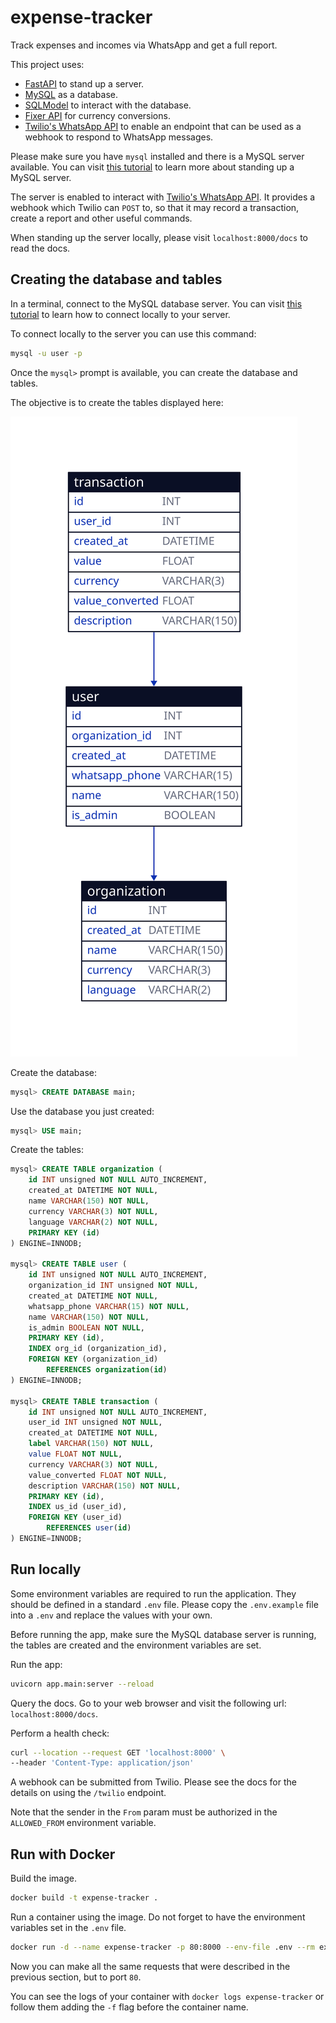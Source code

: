 # expense-tracker

Track expenses and incomes via WhatsApp and get a full report.

This project uses:

- [FastAPI](https://fastapi.tiangolo.com) to stand up a server.
- [MySQL](https://dev.mysql.com/doc/refman/8.0/en/) as a database.
- [SQLModel](https://www.google.com/search?client=safari&rls=en&q=sql+tiangolo&ie=UTF-8&oe=UTF-8)
  to interact with the database.
- [Fixer API](https://apilayer.com/marketplace/fixer-api) for currency
  conversions.
- [Twilio's WhatsApp
  API](https://www.twilio.com/docs/whatsapp/tutorial/requesting-access-to-whatsapp)
  to enable an endpoint that can be used as a webhook to respond to WhatsApp
  messages.
  
Please make sure you have `mysql` installed and there is a MySQL server
available. You can visit [this
tutorial](https://dev.mysql.com/doc/refman/8.0/en/tutorial.html) to learn more
about standing up a MySQL server.

The server is enabled to interact with [Twilio's WhatsApp
API](https://www.twilio.com/docs/whatsapp/tutorial/requesting-access-to-whatsapp).
It provides a webhook which Twilio can `POST` to, so that it may record a
transaction, create a report and other useful commands.

When standing up the server locally, please visit `localhost:8000/docs` to read
the docs.

## Creating the database and tables

In a terminal, connect to the MySQL database server. You can visit [this
tutorial](https://dev.mysql.com/doc/refman/8.0/en/tutorial.html) to learn how
to connect locally to your server.

To connect locally to the server you can use this command:

```bash
mysql -u user -p
```

Once the `mysql>` prompt is available, you can create the database and tables.

The objective is to create the tables displayed here:

![Database Diagram](./diagram.svg)

Create the database:

```sql
mysql> CREATE DATABASE main;
```

Use the database you just created:

```sql
mysql> USE main;
```

Create the tables:

```sql
mysql> CREATE TABLE organization (
    id INT unsigned NOT NULL AUTO_INCREMENT,
    created_at DATETIME NOT NULL,
    name VARCHAR(150) NOT NULL,
    currency VARCHAR(3) NOT NULL,
    language VARCHAR(2) NOT NULL,    
    PRIMARY KEY (id)
) ENGINE=INNODB;

mysql> CREATE TABLE user (
    id INT unsigned NOT NULL AUTO_INCREMENT,
    organization_id INT unsigned NOT NULL,
    created_at DATETIME NOT NULL,
    whatsapp_phone VARCHAR(15) NOT NULL,
    name VARCHAR(150) NOT NULL,
    is_admin BOOLEAN NOT NULL,
    PRIMARY KEY (id),
    INDEX org_id (organization_id),
    FOREIGN KEY (organization_id)
        REFERENCES organization(id)
) ENGINE=INNODB;

mysql> CREATE TABLE transaction (
    id INT unsigned NOT NULL AUTO_INCREMENT, 
    user_id INT unsigned NOT NULL,
    created_at DATETIME NOT NULL,
    label VARCHAR(150) NOT NULL,
    value FLOAT NOT NULL,
    currency VARCHAR(3) NOT NULL,
    value_converted FLOAT NOT NULL,
    description VARCHAR(150) NOT NULL,
    PRIMARY KEY (id),
    INDEX us_id (user_id),
    FOREIGN KEY (user_id)
        REFERENCES user(id)
) ENGINE=INNODB;
```

## Run locally

Some environment variables are required to run the application. They should be
defined in a standard `.env` file. Please copy the `.env.example` file into a
`.env` and replace the values with your own.

Before running the app, make sure the MySQL database server is running, the
tables are created and the environment variables are set.

Run the app:

```bash
uvicorn app.main:server --reload
```

Query the docs. Go to your web browser and visit the following url:
`localhost:8000/docs`.

Perform a health check:

```bash
curl --location --request GET 'localhost:8000' \
--header 'Content-Type: application/json'
```

A webhook can be submitted from Twilio. Please see the docs for the details on
using the `/twilio` endpoint.

Note that the sender in the `From` param must be authorized in the
`ALLOWED_FROM` environment variable.

## Run with Docker

Build the image.

```bash
docker build -t expense-tracker .
```

Run a container using the image. Do not forget to have the environment
variables set in the `.env` file.

```bash
docker run -d --name expense-tracker -p 80:8000 --env-file .env --rm expense-tracker
```

Now you can make all the same requests that were described in the previous
section, but to port `80`.

You can see the logs of your container with `docker logs expense-tracker` or
follow them adding the `-f` flag before the container name.
